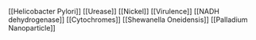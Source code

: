 [[Helicobacter Pylori]]
[[Urease]]
[[Nickel]]
[[Virulence]]
[[NADH dehydrogenase]]
[[Cytochromes]]
[[Shewanella Oneidensis]]
[[Palladium Nanoparticle]]
